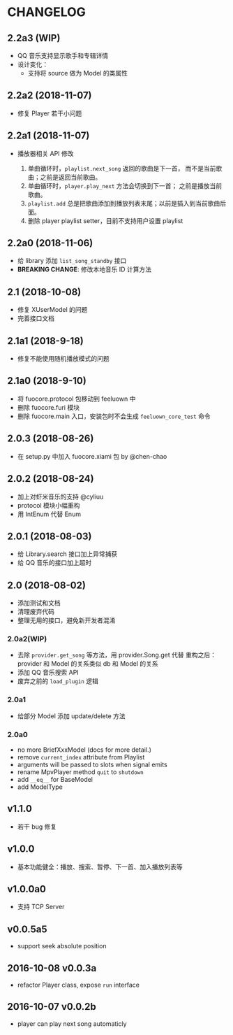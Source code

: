 # CHANGELOG

## 2.2a3 (WIP)
- QQ 音乐支持显示歌手和专辑详情
- 设计变化：
  - 支持将 source 做为 Model 的类属性

## 2.2a2 (2018-11-07)
- 修复 Player 若干小问题

## 2.2a1 (2018-11-07)

- 播放器相关 API 修改

  1. 单曲循环时，`playlist.next_song` 返回的歌曲是下一首，
     而不是当前歌曲；之前是返回当前歌曲。
  2. 单曲循环时，`player.play_next` 方法会切换到下一首；
     之前是播放当前歌曲。
  3. `playlist.add` 总是把歌曲添加到播放列表末尾；以前是插入到当前歌曲后面。
  4. 删除 player playlist setter，目前不支持用户设置 playlist

## 2.2a0 (2018-11-06)
- 给 library 添加 `list_song_standby` 接口
- **BREAKING CHANGE**: 修改本地音乐 ID 计算方法

## 2.1 (2018-10-08)
- 修复 XUserModel 的问题
- 完善接口文档

## 2.1a1 (2018-9-18)
- 修复不能使用随机播放模式的问题

## 2.1a0 (2018-9-10)
- 将 fuocore.protocol 包移动到 feeluown 中
- 删除 fuocore.furi 模块
- 删除 fuocore.main 入口，安装包时不会生成 `feeluown_core_test` 命令

## 2.0.3 (2018-08-26)
- 在 setup.py 中加入 fuocore.xiami 包 by @chen-chao

## 2.0.2 (2018-08-24)
- 加上对虾米音乐的支持 @cyliuu
- protocol 模块小幅重构
- 用 IntEnum 代替 Enum

## 2.0.1 (2018-08-03)
- 给 Library.search 接口加上异常捕获
- 给 QQ 音乐的接口加上超时

## 2.0 (2018-08-02)
- 添加测试和文档
- 清理废弃代码
- 整理无用的接口，避免新开发者混淆

### 2.0a2(WIP)
- 去除 `provider.get_song` 等方法，用 provider.Song.get 代替
    重构之后：provider 和 Model 的关系类似 db 和 Model 的关系
- 添加 QQ 音乐搜索 API
- 废弃之前的 `load_plugin` 逻辑

### 2.0a1
- 给部分 Model 添加 update/delete 方法

### 2.0a0
- no more BriefXxxModel (docs for more detail.)
- remove `current_index` attribute from Playlist
- arguments will be passed to slots when signal emits
- rename MpvPlayer method `quit` to `shutdown`
- add `__eq__` for BaseModel
- add ModelType

## v1.1.0
- 若干 bug 修复

## v1.0.0
- 基本功能健全：播放、搜索、暂停、下一首、加入播放列表等

## v1.0.0a0
- 支持 TCP Server

## v0.0.5a5

- support seek absolute position

## 2016-10-08 v0.0.3a

- refactor Player class, expose `run` interface

## 2016-10-07 v0.0.2b

- player can play next song automaticly
